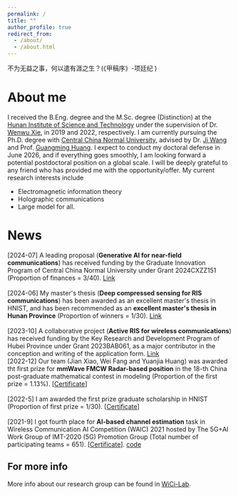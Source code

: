 ```yaml
---
permalink: /
title: ""
author_profile: true
redirect_from: 
  - /about/
  - /about.html
---
```


不为无益之事，何以遣有涯之生？(《甲稿序》-项廷纪 )

About me
======

I received the B.Eng. degree and the M.Sc. degree (Distinction) at the [Hunan Institute of Science and Technology](https://mmistakes.github.io/minimal-mistakes/) under the supervision of Dr. [Wenwu Xie](https://mmistakes.github.io/minimal-mistakes/), in 2019 and 2022, respectively. I am currently pursuing the Ph.D. degree with [Central China Normal University](https://mmistakes.github.io/minimal-mistakes/), advised by Dr. [Ji Wang](https://mmistakes.github.io/minimal-mistakes/)  and Prof. [Guangming Huang](https://mmistakes.github.io/minimal-mistakes/). I expect to conduct my doctoral defense in June 2026, and if everything goes smoothly, I am looking forward a potential postdoctoral position on a global scale. I will be deeply grateful to any friend who has provided me with the opportunity/offer. My current research interests include 
* Electromagnetic information theory
* Holographic communications
* Large model for all.

News
======
[2024-07] A leading proposal (**Generative AI for near-field communications**) has received funding by the Graduate Innovation Program of Central China Normal University under Grant 2024CXZZ151 (Proportion of finances = 3/40). [Link](https://mmistakes.github.io/minimal-mistakes/)
        <br>
        <br>
        [2024-06] My master's thesis (**Deep compressed sensing for RIS communications**) has been awarded as an excellent master's thesis in HNIST, and has been recommended as an **excellent master's thesis in Hunan Province** (Proportion of winners = 1/30). [Link](https://mmistakes.github.io/minimal-mistakes/)
        <br>
         <br>
[2023-10] A collaborative project (**Active RIS for wireless communications**) has received funding by the Key Research and
Development Program of Hubei Province under Grant 2023BAB061, as a major contributor in the conception and writing of the application form. [Link](https://mmistakes.github.io/minimal-mistakes/)
        <br>
[2022-12] Our team (Jian Xiao, Wei Fang and Yuanjia Huang) was awarded tht first prize for **mmWave FMCW Radar-based position** in the 18-th China post-graduate mathematical contest in modeling (Proportion of the first prize = 1.13%). [<a href="./homepage_files/Imperial_certificate.pdf">Certificate</a>]
        <br>
        <br>
[2022-5] I am awarded the first prize graduate scholarship in HNIST (Proportion of first prize = 1/30). [<a href="./homepage_files/Imperial_certificate.pdf">Certificate</a>]
        <br>
        <br>
[2021-9] I got fourth place for **AI-based channel estimation** task in Wireless Communication AI Competition (WAIC) 2021 hosted by The 5G+AI Work Group of IMT-2020 (5G) Promotion Group (Total number of participating teams
= 651). [<a href="./homepage_files/Imperial_certificate.pdf">Certificate</a>]. [code](https://mmistakes.github.io/minimal-mistakes/)
        <br>


For more info
------
More info about our research group can be found in [WiCi-Lab](https://academicpages.github.io/markdown/). 
